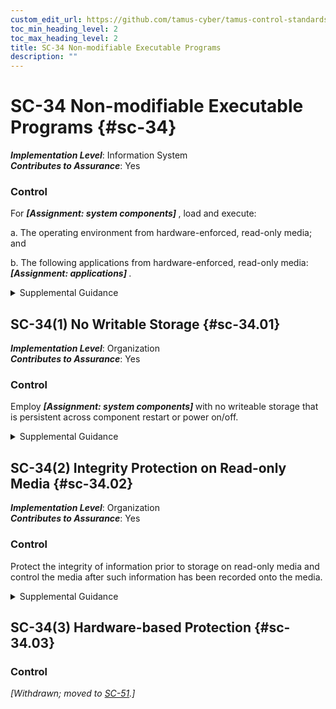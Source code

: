 ```yaml
---
custom_edit_url: https://github.com/tamus-cyber/tamus-control-standards/tree/main/content/tamus.edu/TAMUS_profile.xml
toc_min_heading_level: 2
toc_max_heading_level: 2
title: SC-34 Non-modifiable Executable Programs
description: ""
---
```


# SC-34 Non-modifiable Executable Programs {#sc-34}

_**Implementation Level**_: Information System\
_**Contributes to Assurance**_: Yes

### Control

For <strong title="sc-34_odp.01"> <em>[Assignment: system components]</em> </strong> , load and execute:

a. The operating environment from hardware-enforced, read-only media; and

b. The following applications from hardware-enforced, read-only media: <strong title="sc-34_odp.02"> <em>[Assignment: applications]</em> </strong>.


<details><summary>Supplemental Guidance</summary>The operating environment for a system contains the code that hosts applications, including operating systems, executives, or virtual machine monitors (i.e., hypervisors). It can also include certain applications that run directly on hardware platforms. Hardware-enforced, read-only media include Compact Disc-Recordable (CD-R) and Digital Versatile Disc-Recordable (DVD-R) disk drives as well as one-time, programmable, read-only memory. The use of non-modifiable storage ensures the integrity of software from the point of creation of the read-only image. The use of reprogrammable, read-only memory can be accepted as read-only media provided that integrity can be adequately protected from the point of initial writing to the insertion of the memory into the system, and there are reliable hardware protections against reprogramming the memory while installed in organizational systems.</details>


## SC-34(1) No Writable Storage {#sc-34.01}

_**Implementation Level**_: Organization\
_**Contributes to Assurance**_: Yes

### Control

Employ <strong title="sc-34.01_odp"> <em>[Assignment: system components]</em> </strong> with no writeable storage that is persistent across component restart or power on/off.


<details><summary>Supplemental Guidance</summary>Disallowing writeable storage eliminates the possibility of malicious code insertion via persistent, writeable storage within the designated system components. The restriction applies to fixed and removable storage, with the latter being addressed either directly or as specific restrictions imposed through access controls for mobile devices.</details>


## SC-34(2) Integrity Protection on Read-only Media {#sc-34.02}

_**Implementation Level**_: Organization\
_**Contributes to Assurance**_: Yes

### Control

Protect the integrity of information prior to storage on read-only media and control the media after such information has been recorded onto the media.


<details><summary>Supplemental Guidance</summary>Controls prevent the substitution of media into systems or the reprogramming of programmable read-only media prior to installation into the systems. Integrity protection controls include a combination of prevention, detection, and response.</details>


## SC-34(3) Hardware-based Protection {#sc-34.03}

### Control

<em>[Withdrawn; moved to [SC-51](/catalog/sc/sc-51#sc-51).]</em>

